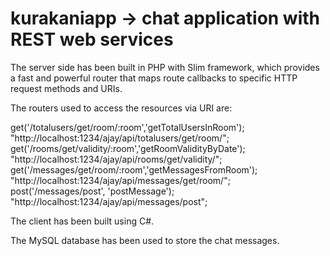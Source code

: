 # kurakaniapp -> chat application with REST web services

The server side has been built in PHP with Slim framework, which provides a fast and powerful router that maps route callbacks to specific HTTP request methods and URIs.

The routers used to access the resources via URI are:

get('/totalusers/get/room/:room','getTotalUsersInRoom'); "http://localhost:1234/ajay/api/totalusers/get/room/"; 
get('/rooms/get/validity/:room','getRoomValidityByDate'); "http://localhost:1234/ajay/api/rooms/get/validity/"; 
get('/messages/get/room/:room','getMessagesFromRoom'); "http://localhost:1234/ajay/api/messages/get/room/"; 
post('/messages/post', 'postMessage'); "http://localhost:1234/ajay/api/messages/post";

The client has been built using C#. 

The MySQL database has been used to store the chat messages.
